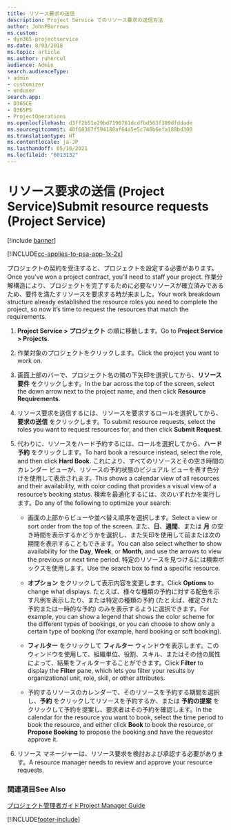 ```yaml
---
title: リソース要求の送信
description: Project Service でのリソース要求の送信方法
author: JohnPBurrows
ms.custom:
- dyn365-projectservice
ms.date: 8/03/2018
ms.topic: article
ms.author: ruhercul
audience: Admin
search.audienceType:
- admin
- customizer
- enduser
search.app:
- D365CE
- D365PS
- ProjectOperations
ms.openlocfilehash: d3ff2b51e29bd7196761dcdfbd563f309dfddade
ms.sourcegitcommit: 40f68387f594180af64a5e5c748b6efa188bd300
ms.translationtype: HT
ms.contentlocale: ja-JP
ms.lasthandoff: 05/10/2021
ms.locfileid: "6013132"
---
```

# <a name="submit-resource-requests-project-service"></a><span data-ttu-id="dfcd2-103">リソース要求の送信 (Project Service)</span><span class="sxs-lookup"><span data-stu-id="dfcd2-103">Submit resource requests (Project Service)</span></span>

[!include [banner](../includes/psa-now-project-operations.md)]

[!INCLUDE[cc-applies-to-psa-app-1x-2x](../includes/cc-applies-to-psa-app-1x-2x.md)]

<span data-ttu-id="dfcd2-104">プロジェクトの契約を受注すると、プロジェクトを設定する必要があります。</span><span class="sxs-lookup"><span data-stu-id="dfcd2-104">Once you’ve won a project contract, you’ll need to staff your project.</span></span> <span data-ttu-id="dfcd2-105">作業分解構造により、プロジェクトを完了するために必要なリソースが確立済みであるため、要件を満たすリソースを要求する時が来ました。</span><span class="sxs-lookup"><span data-stu-id="dfcd2-105">Your work breakdown structure already established the resource roles you need to complete the project, so now it’s time to request the resources that match the requirements.</span></span>  
  
1.  <span data-ttu-id="dfcd2-106">**Project Service > プロジェクト** の順に移動します。</span><span class="sxs-lookup"><span data-stu-id="dfcd2-106">Go to **Project Service > Projects**.</span></span>  
  
2.  <span data-ttu-id="dfcd2-107">作業対象のプロジェクトをクリックします。</span><span class="sxs-lookup"><span data-stu-id="dfcd2-107">Click the project you want to work on.</span></span>  
  
3.  <span data-ttu-id="dfcd2-108">画面上部のバーで、プロジェクト名の隣の下矢印を選択してから、**リソース要件** をクリックします。</span><span class="sxs-lookup"><span data-stu-id="dfcd2-108">In the bar across the top of the screen, select the down arrow next to the project name, and then click **Resource Requirements**.</span></span>  
  
4.  <span data-ttu-id="dfcd2-109">リソース要求を送信するには、リソースを要求するロールを選択してから、**要求の送信** をクリックします。</span><span class="sxs-lookup"><span data-stu-id="dfcd2-109">To submit resource requests, select the roles you want to request resources for, and then click **Submit Request**.</span></span>  
  
5.  <span data-ttu-id="dfcd2-110">代わりに、リソースをハード予約するには、ロールを選択してから、**ハード予約** をクリックします。</span><span class="sxs-lookup"><span data-stu-id="dfcd2-110">To hard book a resource instead, select the role, and then click **Hard Book**.</span></span> <span data-ttu-id="dfcd2-111">これにより、すべてのリソースとその空き時間のカレンダー ビューが、リソースの予約状態のビジュアル ビューを表す色分けを使用して表示されます。</span><span class="sxs-lookup"><span data-stu-id="dfcd2-111">This shows a calendar view of all resources and their availability, with color coding that provides a visual view of a resource’s booking status.</span></span> <span data-ttu-id="dfcd2-112">検索を最適化するには、次のいずれかを実行します。</span><span class="sxs-lookup"><span data-stu-id="dfcd2-112">Do any of the following to optimize your search:</span></span>  
  
    -   <span data-ttu-id="dfcd2-113">画面の上部からビューや並べ替え順序を選択します。</span><span class="sxs-lookup"><span data-stu-id="dfcd2-113">Select a view or sort order from the top of the screen.</span></span> <span data-ttu-id="dfcd2-114">また、**日**、**週間**、または **月** の空き時間を表示するかどうかを選択し、また矢印を使用して前または次の期間を表示することもできます。</span><span class="sxs-lookup"><span data-stu-id="dfcd2-114">You can also select whether to show availability for the **Day**, **Week**, or **Month**, and use the arrows to view the previous or next time period.</span></span> <span data-ttu-id="dfcd2-115">特定のリソースを見つけるには検索ボックスを使用します。</span><span class="sxs-lookup"><span data-stu-id="dfcd2-115">Use the search box to find a specific resource.</span></span>  
  
    -   <span data-ttu-id="dfcd2-116">**オプション** をクリックして表示内容を変更します。</span><span class="sxs-lookup"><span data-stu-id="dfcd2-116">Click **Options** to change what displays.</span></span> <span data-ttu-id="dfcd2-117">たとえば、様々な種類の予約に対する配色を示す凡例を表示したり、または特定の種類の予約 (たとえば、確定された予約または一時的な予約) のみを表示するように選択できます。</span><span class="sxs-lookup"><span data-stu-id="dfcd2-117">For example, you can show a legend that shows the color scheme for the different types of bookings, or you can choose to show only a certain type of booking (for example, hard booking or soft booking).</span></span>  
  
    -   <span data-ttu-id="dfcd2-118">**フィルター** をクリックして **フィルター** ウィンドウを表示します。このウィンドウを使用して、組織単位、役割、スキル、またはその他の属性によって、結果をフィルターすることができます。</span><span class="sxs-lookup"><span data-stu-id="dfcd2-118">Click **Filter** to display the **Filter** pane, which lets you filter your results by organizational unit, role, skill, or other attributes.</span></span>  
  
    -   <span data-ttu-id="dfcd2-119">予約するリソースのカレンダーで、そのリソースを予約する期間を選択し、**予約** をクリックしてリソースを予約するか、または **予約の提案** をクリックして予約を提案し、要求者はその予約を確認します。</span><span class="sxs-lookup"><span data-stu-id="dfcd2-119">In the calendar for the resource you want to book, select the time period to book the resource, and either click **Book** to book the resource, or **Propose Booking** to propose the booking and have the requestor approve it.</span></span>  
  
6.  <span data-ttu-id="dfcd2-120">リソース マネージャーは、リソース要求を検討および承認する必要があります。</span><span class="sxs-lookup"><span data-stu-id="dfcd2-120">A resource manager needs to review and approve your resource requests.</span></span>  
  
### <a name="see-also"></a><span data-ttu-id="dfcd2-121">関連項目</span><span class="sxs-lookup"><span data-stu-id="dfcd2-121">See Also</span></span>  
 [<span data-ttu-id="dfcd2-122">プロジェクト管理者ガイド</span><span class="sxs-lookup"><span data-stu-id="dfcd2-122">Project Manager Guide</span></span>](../psa/project-manager-guide.md)


[!INCLUDE[footer-include](../includes/footer-banner.md)]
